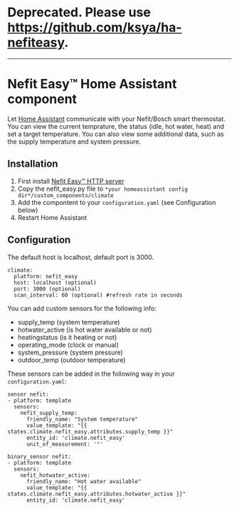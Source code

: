 # Deprecated. Please use https://github.com/ksya/ha-nefiteasy.

----
# Nefit Easy™ Home Assistant component

Let [Home Assistant](http://home-assistant.io) communicate with your Nefit/Bosch smart thermostat.
You can view the current temprature, the status (idle, hot water, heat) and set a target temperature. You can also view some additional data, such as the supply temperature and system pressure.

## Installation

1. First install [Nefit Easy™ HTTP server](https://github.com/robertklep/nefit-easy-http-server)
2. Copy the nefit_easy.py file to `*your homeassistant config dir*/custom_components/climate`
3. Add the compontent to your `configuration.yaml` (see Configuration below)
4. Restart Home Assistant

## Configuration
The default host is localhost, default port is 3000.
```
climate:
  platform: nefit_easy
  host: localhost (optional)
  port: 3000 (optional)
  scan_interval: 60 (optional) #refresh rate in seconds
```

You can add custom sensors for the following info:
* supply_temp (system temperature)
* hotwater_active (is hot water available or not)
* heatingstatus (is it heating or not)
* operating_mode (clock or manual)
* system_pressure (system pressure)
* outdoor_temp (outdoor temperature)

These sensors can be added in the following way in your `configuration.yaml`:

```
sensor nefit:
- platform: template
  sensors:
    nefit_supply_temp: 
      friendly_name: "System temperature"
      value_template: "{{ states.climate.nefit_easy.attributes.supply_temp }}"
      entity_id: 'climate.nefit_easy'
      unit_of_measurement: '°'

binary_sensor nefit:
- platform: template
  sensors:
    nefit_hotwater_active: 
      friendly_name: "Hot water available"
      value_template: "{{ states.climate.nefit_easy.attributes.hotwater_active }}"
      entity_id: 'climate.nefit_easy'
```
